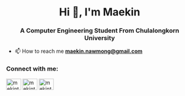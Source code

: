 <h1 align="center">Hi 👋, I'm Maekin</h1>
<h3 align="center">A Computer Engineering Student From Chulalongkorn University</h3>

- 📫 How to reach me **maekin.nawmong@gmail.com**

<h3 align="left">Connect with me:</h3>
<p align="left">
<a href="https://linkedin.com/in/mekintown" target="blank"><img align="center" src="https://raw.githubusercontent.com/rahuldkjain/github-profile-readme-generator/master/src/images/icons/Social/linked-in-alt.svg" alt="mekintown" height="30" width="40" /></a>
<a href="https://fb.com/mekintown" target="blank"><img align="center" src="https://raw.githubusercontent.com/rahuldkjain/github-profile-readme-generator/master/src/images/icons/Social/facebook.svg" alt="mekintown" height="30" width="40" /></a>
<a href="https://instagram.com/mekintown" target="blank"><img align="center" src="https://raw.githubusercontent.com/rahuldkjain/github-profile-readme-generator/master/src/images/icons/Social/instagram.svg" alt="mekintown" height="30" width="40" /></a>
</p>
